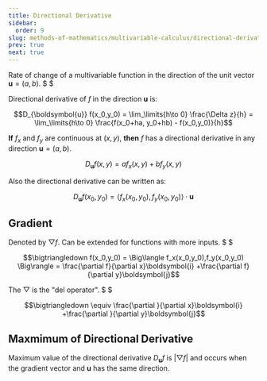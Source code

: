 ```yaml
---
title: Directional Derivative
sidebar:
  order: 9
slug: methods-of-mathematics/multivariable-calculus/directional-derivative
prev: true
next: true
---
```


Rate of change of a multivariable function in the direction of the unit vector
$\boldsymbol{u}=(a,b)$. $ $

Directional derivative of $f$ in the direction $\boldsymbol{u}$ is:

```math
D_{\boldsymbol{u}} f(x_0,y_0) =
\lim_\limits{h\to 0}
\frac{\Delta z}{h} =
\lim_\limits{h\to 0}
\frac{f(x_0+ha, y_0+hb) - f(x_0,y_0)}{h}
```

**If** $f_x$ and $f_y$ are continuous at $(x,y)$, **then** $f$ has a directional
derivative in any direction $\boldsymbol{u}=(a,b)$.

```math
D_{\boldsymbol{u}} f(x,y) = af_x(x,y) + bf_y(x,y)
```

Also the directional derivative can be written as:

```math
D_{\boldsymbol{u}} f(x_0,y_0) = \Big\langle f_x(x_0,y_0),f_y(x_0,y_0)\Big\rangle \cdot \boldsymbol{u}
```

## Gradient

Denoted by $\bigtriangledown f$. Can be extended for functions with more inputs.
$ $

```math
\bigtriangledown f(x_0,y_0) =
 \Big\langle f_x(x_0,y_0),f_y(x_0,y_0) \Big\rangle
 =
\frac{\partial f}{\partial x}\boldsymbol{i}
+\frac{\partial f}{\partial y}\boldsymbol{j}
```

The $\bigtriangledown$ is the "del operator". $ $

```math
\bigtriangledown
\equiv
\frac{\partial }{\partial x}\boldsymbol{i}
+\frac{\partial }{\partial y}\boldsymbol{j}
```

## Maxmimum of Directional Derivative

Maximum value of the directional derivative $D_\boldsymbol{u} f$ is
$\lvert \bigtriangledown f \rvert$ and occurs when the gradient vector and
$\boldsymbol{u}$ has the same direction.
